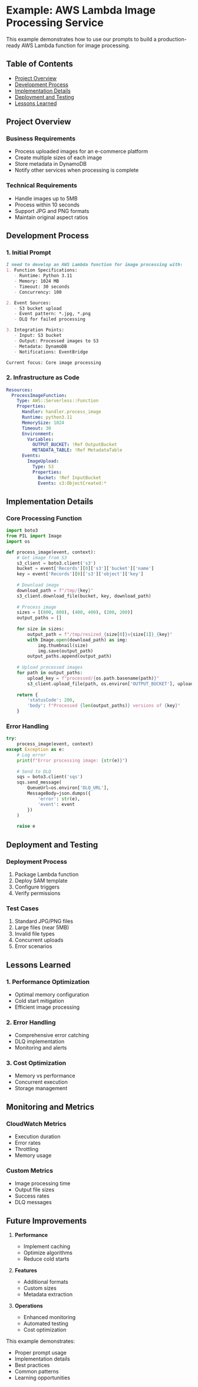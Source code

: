 # Example: AWS Lambda Image Processing Service

This example demonstrates how to use our prompts to build a production-ready AWS Lambda function for image processing.

## Table of Contents
- [Project Overview](#project-overview)
- [Development Process](#development-process)
- [Implementation Details](#implementation-details)
- [Deployment and Testing](#deployment-and-testing)
- [Lessons Learned](#lessons-learned)

## Project Overview

### Business Requirements
- Process uploaded images for an e-commerce platform
- Create multiple sizes of each image
- Store metadata in DynamoDB
- Notify other services when processing is complete

### Technical Requirements
- Handle images up to 5MB
- Process within 10 seconds
- Support JPG and PNG formats
- Maintain original aspect ratios

## Development Process

### 1. Initial Prompt
```markdown
I need to develop an AWS Lambda function for image processing with:
1. Function Specifications:
   - Runtime: Python 3.11
   - Memory: 1024 MB
   - Timeout: 30 seconds
   - Concurrency: 100

2. Event Sources:
   - S3 bucket upload
   - Event pattern: *.jpg, *.png
   - DLQ for failed processing

3. Integration Points:
   - Input: S3 bucket
   - Output: Processed images to S3
   - Metadata: DynamoDB
   - Notifications: EventBridge

Current focus: Core image processing
```

### 2. Infrastructure as Code
```yaml
Resources:
  ProcessImageFunction:
    Type: AWS::Serverless::Function
    Properties:
      Handler: handler.process_image
      Runtime: python3.11
      MemorySize: 1024
      Timeout: 30
      Environment:
        Variables:
          OUTPUT_BUCKET: !Ref OutputBucket
          METADATA_TABLE: !Ref MetadataTable
      Events:
        ImageUpload:
          Type: S3
          Properties:
            Bucket: !Ref InputBucket
            Events: s3:ObjectCreated:*
```

## Implementation Details

### Core Processing Function
```python
import boto3
from PIL import Image
import os

def process_image(event, context):
    # Get image from S3
    s3_client = boto3.client('s3')
    bucket = event['Records'][0]['s3']['bucket']['name']
    key = event['Records'][0]['s3']['object']['key']
    
    # Download image
    download_path = f"/tmp/{key}"
    s3_client.download_file(bucket, key, download_path)
    
    # Process image
    sizes = [(800, 800), (400, 400), (200, 200)]
    output_paths = []
    
    for size in sizes:
        output_path = f"/tmp/resized_{size[0]}x{size[1]}_{key}"
        with Image.open(download_path) as img:
            img.thumbnail(size)
            img.save(output_path)
        output_paths.append(output_path)
    
    # Upload processed images
    for path in output_paths:
        upload_key = f"processed/{os.path.basename(path)}"
        s3_client.upload_file(path, os.environ['OUTPUT_BUCKET'], upload_key)
    
    return {
        'statusCode': 200,
        'body': f"Processed {len(output_paths)} versions of {key}"
    }
```

### Error Handling
```python
try:
    process_image(event, context)
except Exception as e:
    # Log error
    print(f"Error processing image: {str(e)}")
    
    # Send to DLQ
    sqs = boto3.client('sqs')
    sqs.send_message(
        QueueUrl=os.environ['DLQ_URL'],
        MessageBody=json.dumps({
            'error': str(e),
            'event': event
        })
    )
    
    raise e
```

## Deployment and Testing

### Deployment Process
1. Package Lambda function
2. Deploy SAM template
3. Configure triggers
4. Verify permissions

### Test Cases
1. Standard JPG/PNG files
2. Large files (near 5MB)
3. Invalid file types
4. Concurrent uploads
5. Error scenarios

## Lessons Learned

### 1. Performance Optimization
- Optimal memory configuration
- Cold start mitigation
- Efficient image processing

### 2. Error Handling
- Comprehensive error catching
- DLQ implementation
- Monitoring and alerts

### 3. Cost Optimization
- Memory vs performance
- Concurrent execution
- Storage management

## Monitoring and Metrics

### CloudWatch Metrics
- Execution duration
- Error rates
- Throttling
- Memory usage

### Custom Metrics
- Image processing time
- Output file sizes
- Success rates
- DLQ messages

## Future Improvements

1. **Performance**
   - Implement caching
   - Optimize algorithms
   - Reduce cold starts

2. **Features**
   - Additional formats
   - Custom sizes
   - Metadata extraction

3. **Operations**
   - Enhanced monitoring
   - Automated testing
   - Cost optimization

This example demonstrates:
- Proper prompt usage
- Implementation details
- Best practices
- Common patterns
- Learning opportunities
